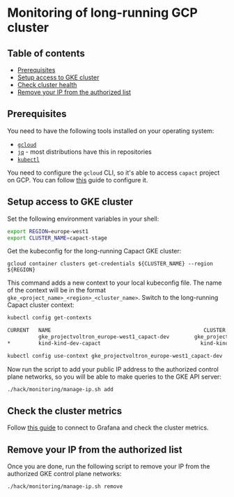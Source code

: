 # Monitoring of long-running GCP cluster

## Table of contents
<!-- toc -->
- [Prerequisites](#prerequisites)
- [Setup access to GKE cluster](#setup-access-to-gke-cluster)
- [Check cluster health](#check-cluster-health)
- [Remove your IP from the authorized list](#remove-your-ip-from-the-authorized-list)
<!-- tocstop -->

## Prerequisites

You need to have the following tools installed on your operating system:

- [`gcloud`](https://cloud.google.com/sdk/docs/install)
- [`jq`](https://stedolan.github.io/jq/download/) - most distributions have this in repositories
- [`kubectl`](https://kubernetes.io/docs/tasks/tools/)

You need to configure the `gcloud` CLI, so it's able to access `capact` project on GCP. You can follow [this](https://cloud.google.com/sdk/docs/authorizing) guide to configure it.

## Setup access to GKE cluster

Set the following environment variables in your shell:
```bash
export REGION=europe-west1
export CLUSTER_NAME=capact-stage
```

Get the kubeconfig for the long-running Capact GKE cluster:
```
gcloud container clusters get-credentials ${CLUSTER_NAME} --region ${REGION}
```

This command adds a new context to your local kubeconfig file. The name of the context will be in the format `gke_<project_name>_<region>_<cluster_name>`. Switch to the long-running Capact cluster context:
```bash
kubectl config get-contexts
```
```bash
CURRENT   NAME                                                 CLUSTER                                              AUTHINFO                                             NAMESPACE
          gke_projectvoltron_europe-west1_capact-dev        gke_projectvoltron_europe-west1_capact-dev        gke_projectvoltron_europe-west1_capact-dev        
*         kind-kind-dev-capact                                kind-kind-dev-capact                                kind-kind-dev-capact
```
```bash
kubectl config use-context gke_projectvoltron_europe-west1_capact-dev
```

Now run the script to add your public IP address to the authorized control plane networks, so you will be able to make queries to the GKE API server:
```bash
./hack/monitoring/manage-ip.sh add
```

## Check the cluster metrics

Follow [this guide](operation/metrics.md) to connect to Grafana and check the cluster metrics.

## Remove your IP from the authorized list

Once you are done, run the following script to remove your IP from the authorized GKE control plane networks:
```bash
./hack/monitoring/manage-ip.sh remove
```
